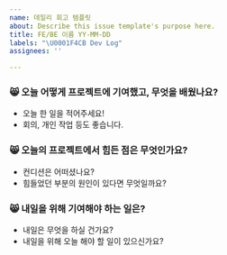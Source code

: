 ```yaml
---
name: 데일리 회고 템플릿
about: Describe this issue template's purpose here.
title: FE/BE 이름 YY-MM-DD
labels: "\U0001F4CB Dev Log"
assignees: ''

---
```


### 😸 오늘 어떻게 프로젝트에 기여했고, 무엇을 배웠나요?
- 오늘 한 일을 적어주세요!
- 회의, 개인 작업 등도 좋습니다.

### 😸 오늘의 프로젝트에서 힘든 점은 무엇인가요?
- 컨디션은 어떠셨나요?
- 힘들었던 부분의 원인이 있다면 무엇일까요? 

### 😸 내일을 위해 기여해야 하는 일은?
- 내일은 무엇을 하실 건가요?
- 내일을 위해 오늘 해야 할 일이 있으신가요?
